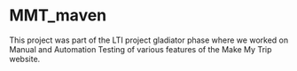# MMT_maven
This project was part of the LTI project gladiator phase where we worked on Manual and Automation Testing of various features of the Make My Trip website.
